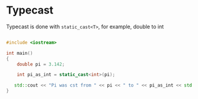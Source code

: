 # Typecast

Typecast is done with `static_cast<T>`, for example, double to int

```c++

#include <iostream>

int main()
{
    double pi = 3.142;

    int pi_as_int = static_cast<int>(pi);

   std::cout << "Pi was cst from " << pi << " to " << pi_as_int << std::endl;
}
```